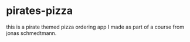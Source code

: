 # pirates-pizza
this is a pirate themed pizza ordering app I made as part of a course from jonas schmedtmann. 
